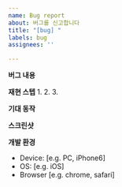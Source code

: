 ```yaml
---
name: Bug report
about: 버그를 신고합니다
title: "[bug] "
labels: bug
assignees: ''

---
```


**버그 내용**


**재현 스텝**
1. 
2. 
3. 

**기대 동작**


**스크린샷**


**개발 환경**
 - Device: [e.g. PC, iPhone6]
 - OS: [e.g. iOS]
 - Browser [e.g. chrome, safari]
